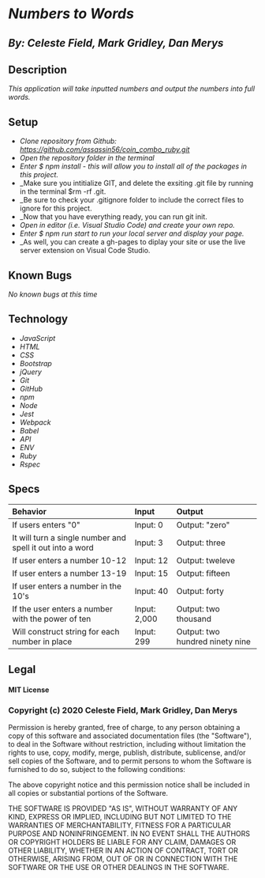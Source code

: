 # _Numbers to Words_
## _By: Celeste Field, Mark Gridley, Dan Merys_
## Description

_This application will take inputted numbers and output the numbers into full words._

## Setup


* _Clone repository from Github: https://github.com/assassin56/coin_combo_ruby.git_
* _Open the repository folder in the terminal_
* _Enter $ npm install - this will allow you to install all of the packages in this project._
* _Make sure you intitialize GIT, and delete the exsiting .git file by running in the terminal $rm -rf .git. 
* _Be sure to check your .gitignore folder to include the correct files to ignore for this project. 
* _Now that you have everything ready, you can run git init. 
* _Open in editor (i.e. Visual Studio Code) and create your own repo._
* _Enter $ npm run start to run your local server and display your page._
* _As well, you can create a gh-pages to diplay your site or use the live server extension on Visual Code Studio.

## Known Bugs
_No known bugs at this time_

## Technology

* _JavaScript_
* _HTML_
* _CSS_
* _Bootstrap_
* _jQuery_
* _Git_
* _GitHub_
* _npm_
* _Node_
* _Jest_
* _Webpack_
* _Babel_
* _API_
* _ENV_
* _Ruby_
* _Rspec_


## Specs

|Behavior|Input|Output|
| :-----|:-----|:-----|
| If users enters "0" | Input: 0 | Output: "zero"|
| It will turn a single number and spell it out into a word | Input: 3 | Output: three |
| If user enters a number 10-12 | Input: 12| Output: tweleve | 
| If user enters a number 13-19 | Input: 15 | Output: fifteen | 
| If user enters a number in the 10's| Input: 40 | Output: forty | 
| If the user enters a number with the power of ten | Input: 2,000 | Output: two thousand |
| Will construct string for each number in place| Input: 299 | Output: two hundred ninety nine |




## Legal

#### MIT License

### Copyright (c) 2020 Celeste Field, Mark Gridley, Dan Merys

Permission is hereby granted, free of charge, to any person obtaining a copy
of this software and associated documentation files (the "Software"), to deal
in the Software without restriction, including without limitation the rights
to use, copy, modify, merge, publish, distribute, sublicense, and/or sell
copies of the Software, and to permit persons to whom the Software is
furnished to do so, subject to the following conditions:

The above copyright notice and this permission notice shall be included in all
copies or substantial portions of the Software.

THE SOFTWARE IS PROVIDED "AS IS", WITHOUT WARRANTY OF ANY KIND, EXPRESS OR
IMPLIED, INCLUDING BUT NOT LIMITED TO THE WARRANTIES OF MERCHANTABILITY,
FITNESS FOR A PARTICULAR PURPOSE AND NONINFRINGEMENT. IN NO EVENT SHALL THE
AUTHORS OR COPYRIGHT HOLDERS BE LIABLE FOR ANY CLAIM, DAMAGES OR OTHER
LIABILITY, WHETHER IN AN ACTION OF CONTRACT, TORT OR OTHERWISE, ARISING FROM,
OUT OF OR IN CONNECTION WITH THE SOFTWARE OR THE USE OR OTHER DEALINGS IN THE
SOFTWARE.